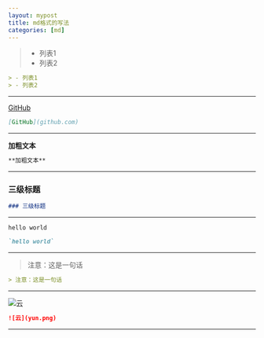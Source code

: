 ```yaml
---
layout: mypost
title: md格式的写法
categories: [md]
---
```


> - 列表1
> - 列表2

```md
> - 列表1
> - 列表2
```
---
[GitHub](github.com)
```md
[GitHub](github.com)
```
---
**加粗文本**
```md
**加粗文本**
```
---
### 三级标题
```md
### 三级标题
```
---
`hello world`
```md
`hello world`
```
---
> 注意：这是一句话

```md
> 注意：这是一句话
```
---
![云](yun.png)
```md
![云](yun.png)
```
---
